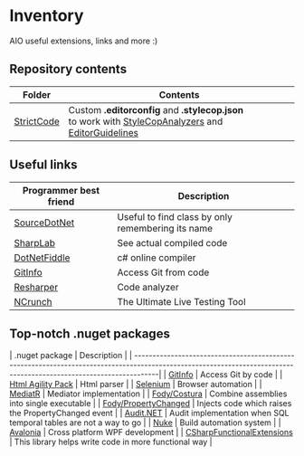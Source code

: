 # Inventory
AIO useful extensions, links and more :)

## Repository contents
| Folder    | Contents      |
| ----------| ------------- |
| [StrictCode](./StrictCode)| Custom **.editorconfig** and **.stylecop.json** <br> to work with [StyleCopAnalyzers](https://github.com/DotNetAnalyzers/StyleCopAnalyzers) and [EditorGuidelines](https://marketplace.visualstudio.com/items?itemName=PaulHarrington.EditorGuidelines) |

## Useful links
| Programmer best friend                            | Description                                       |
| ------------------------------------------------- | ------------------------------------------------- |
| [SourceDotNet](https://source.dot.net/)           | Useful to find class by only remembering its name |
| [SharpLab](https://sharplab.io/)                  | See actual compiled code                          |
| [DotNetFiddle](https://dotnetfiddle.net)          | c# online compiler                                |
| [GitInfo](https://github.com/devlooped/GitInfo)   | Access Git from code                              |
| [Resharper](https://www.jetbrains.com/resharper/) | Code analyzer                                     |
| [NCrunch](https://www.ncrunch.net/)               | The Ultimate Live Testing Tool                    |

## Top-notch .nuget packages
| .nuget package                                      | Description                     |
| -------------------------------------------------------------------------------------------------------------------------------------------------------------------| 
| [GitInfo](https://github.com/devlooped/GitInfo)                                       | Access Git by code                                                         |
| [Html Agility Pack](https://html-agility-pack.net/)                                   | Html parser                                                                |
| [Selenium](https://github.com/SeleniumHQ/selenium)                                    | Browser automation                                                         |
| [MediatR](https://github.com/jbogard/MediatR)                                         | Mediator implementation                                                    |
| [Fody/Costura](https://github.com/Fody/Costura)                                       | Combine assemblies into single executable                                  |
| [Fody/PropertyChanged](https://github.com/Fody/PropertyChanged)                       | Injects code which raises the PropertyChanged event                        |
| [Audit.NET](https://github.com/thepirat000/Audit.NET)                                 | Audit implementation when SQL temporal tables are not a way to go          |
| [Nuke](https://github.com/nuke-build/nuke)                                            | Build automation system                                                    |
| [Avalonia](https://github.com/AvaloniaUI/Avalonia)                                    | Cross platform WPF development                                             |
| [CSharpFunctionalExtensions](https://github.com/vkhorikov/CSharpFunctionalExtensions) | This library helps write code in more functional way                       |
